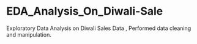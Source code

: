 # EDA_Analysis_On_Diwali-Sale
Exploratory Data Analysis on Diwali Sales Data , Performed data cleaning and manipulation.
